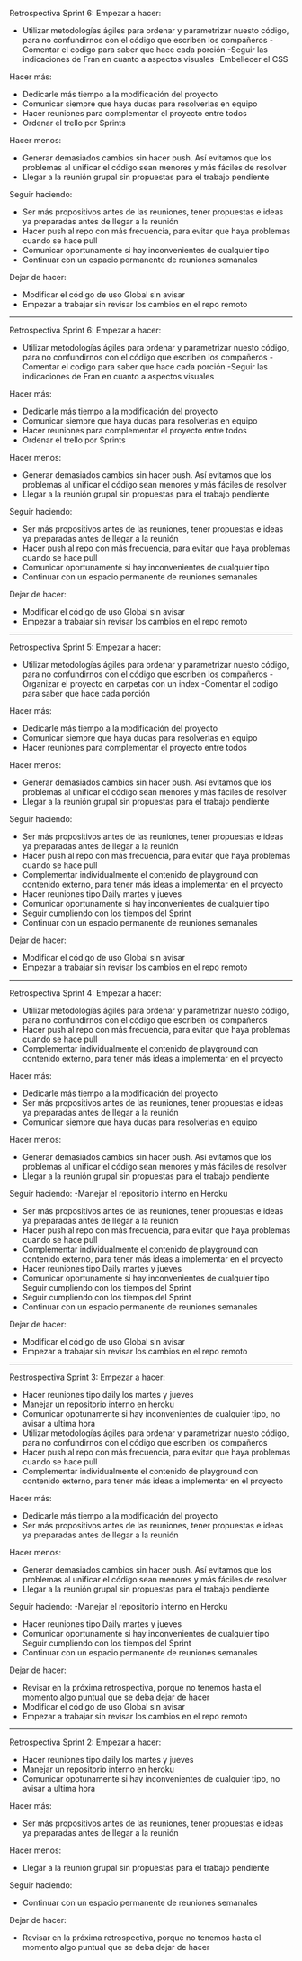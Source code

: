 Retrospectiva Sprint 6:
Empezar a hacer:
- Utilizar metodologías ágiles para ordenar y parametrizar nuesto código, para no confundirnos con el código que escriben los compañeros
-Comentar el codigo para saber que hace cada porción
-Seguir las indicaciones de Fran en cuanto a aspectos visuales
-Embellecer el CSS

Hacer más:
- Dedicarle más tiempo a la modificación del proyecto
- Comunicar siempre que haya dudas para resolverlas en equipo
- Hacer reuniones para complementar el proyecto entre todos
- Ordenar el trello por Sprints

Hacer menos:
- Generar demasiados cambios sin hacer push. Así evitamos que los problemas al unificar el código sean menores y más fáciles de resolver
- Llegar a la reunión grupal sin propuestas para el trabajo pendiente

Seguir haciendo:
- Ser más propositivos antes de las reuniones, tener propuestas e ideas ya preparadas antes de llegar a la reunión
- Hacer push al repo con más frecuencia, para evitar que haya problemas cuando se hace pull
- Comunicar oportunamente si hay inconvenientes de cualquier tipo
- Continuar con un espacio permanente de reuniones semanales

Dejar de hacer:
- Modificar el código de uso Global sin avisar
- Empezar a trabajar sin revisar los cambios en el repo remoto
*****************************************************************************************

Retrospectiva Sprint 6:
Empezar a hacer:
- Utilizar metodologías ágiles para ordenar y parametrizar nuesto código, para no confundirnos con el código que escriben los compañeros
-Comentar el codigo para saber que hace cada porción
-Seguir las indicaciones de Fran en cuanto a aspectos visuales

Hacer más:
- Dedicarle más tiempo a la modificación del proyecto
- Comunicar siempre que haya dudas para resolverlas en equipo
- Hacer reuniones para complementar el proyecto entre todos
- Ordenar el trello por Sprints

Hacer menos:
- Generar demasiados cambios sin hacer push. Así evitamos que los problemas al unificar el código sean menores y más fáciles de resolver
- Llegar a la reunión grupal sin propuestas para el trabajo pendiente

Seguir haciendo:
- Ser más propositivos antes de las reuniones, tener propuestas e ideas ya preparadas antes de llegar a la reunión
- Hacer push al repo con más frecuencia, para evitar que haya problemas cuando se hace pull
- Comunicar oportunamente si hay inconvenientes de cualquier tipo
- Continuar con un espacio permanente de reuniones semanales

Dejar de hacer:
- Modificar el código de uso Global sin avisar
- Empezar a trabajar sin revisar los cambios en el repo remoto

************************************************************************************
Retrospectiva Sprint 5:
Empezar a hacer:
- Utilizar metodologías ágiles para ordenar y parametrizar nuesto código, para no confundirnos con el código que escriben los compañeros
-Organizar el proyecto en carpetas con un index
-Comentar el codigo para saber que hace cada porción

Hacer más:
- Dedicarle más tiempo a la modificación del proyecto
- Comunicar siempre que haya dudas para resolverlas en equipo
- Hacer reuniones para complementar el proyecto entre todos

Hacer menos:
- Generar demasiados cambios sin hacer push. Así evitamos que los problemas al unificar el código sean menores y más fáciles de resolver
- Llegar a la reunión grupal sin propuestas para el trabajo pendiente

Seguir haciendo:
- Ser más propositivos antes de las reuniones, tener propuestas e ideas ya preparadas antes de llegar a la reunión
- Hacer push al repo con más frecuencia, para evitar que haya problemas cuando se hace pull
- Complementar individualmente el contenido de playground con contenido externo, para tener más ideas a implementar en el proyecto
- Hacer reuniones tipo Daily martes y jueves
- Comunicar oportunamente si hay inconvenientes de cualquier tipo
- Seguir cumpliendo con los tiempos del Sprint
- Continuar con un espacio permanente de reuniones semanales

Dejar de hacer:
- Modificar el código de uso Global sin avisar
- Empezar a trabajar sin revisar los cambios en el repo remoto


****************************************************************************************************
Retrospectiva Sprint 4:
Empezar a hacer:
- Utilizar metodologías ágiles para ordenar y parametrizar nuesto código, para no confundirnos con el código que escriben los compañeros
- Hacer push al repo con más frecuencia, para evitar que haya problemas cuando se hace pull
- Complementar individualmente el contenido de playground con contenido externo, para tener más ideas a implementar en el proyecto

Hacer más:
- Dedicarle más tiempo a la modificación del proyecto
- Ser más propositivos antes de las reuniones, tener propuestas e ideas ya preparadas antes de llegar a la reunión
- Comunicar siempre que haya dudas para resolverlas en equipo


Hacer menos:
- Generar demasiados cambios sin hacer push. Así evitamos que los problemas al unificar el código sean menores y más fáciles de resolver
- Llegar a la reunión grupal sin propuestas para el trabajo pendiente

Seguir haciendo:
-Manejar el repositorio interno en Heroku
- Ser más propositivos antes de las reuniones, tener propuestas e ideas ya preparadas antes de llegar a la reunión
- Hacer push al repo con más frecuencia, para evitar que haya problemas cuando se hace pull
- Complementar individualmente el contenido de playground con contenido externo, para tener más ideas a implementar en el proyecto
- Hacer reuniones tipo Daily martes y jueves
- Comunicar oportunamente si hay inconvenientes de cualquier tipo
Seguir cumpliendo con los tiempos del Sprint
- Seguir cumpliendo con los tiempos del Sprint
- Continuar con un espacio permanente de reuniones semanales

Dejar de hacer:
- Modificar el código de uso Global sin avisar
- Empezar a trabajar sin revisar los cambios en el repo remoto

****************************************************************************************************
Restrospectiva Sprint 3:
Empezar a hacer:
- Hacer reuniones tipo daily los martes y jueves
- Manejar un repositorio interno en heroku
- Comunicar opotunamente si hay inconvenientes de cualquier tipo, no avisar a ultima hora
- Utilizar metodologías ágiles para ordenar y parametrizar nuesto código, para no confundirnos con el código que escriben los compañeros
- Hacer push al repo con más frecuencia, para evitar que haya problemas cuando se hace pull
- Complementar individualmente el contenido de playground con contenido externo, para tener más ideas a implementar en el proyecto

Hacer más:
- Dedicarle más tiempo a la modificación del proyecto
- Ser más propositivos antes de las reuniones, tener propuestas e ideas ya preparadas antes de llegar a la reunión

Hacer menos:
- Generar demasiados cambios sin hacer push. Así evitamos que los problemas al unificar el código sean menores y más fáciles de resolver
- Llegar a la reunión grupal sin propuestas para el trabajo pendiente

Seguir haciendo:
-Manejar el repositorio interno en Heroku
- Hacer reuniones tipo Daily martes y jueves
- Comunicar oportunamente si hay inconvenientes de cualquier tipo
Seguir cumpliendo con los tiempos del Sprint
- Continuar con un espacio permanente de reuniones semanales

Dejar de hacer:
- Revisar en la próxima retrospectiva, porque no tenemos hasta el momento algo puntual que se deba dejar de hacer
- Modificar el código de uso Global sin avisar
- Empezar a trabajar sin revisar los cambios en el repo remoto


****************************************************************************************************
Retrospectiva Sprint 2:
Empezar a hacer:
- Hacer reuniones tipo daily los martes y jueves
- Manejar un repositorio interno en heroku
- Comunicar opotunamente si hay inconvenientes de cualquier tipo, no avisar a ultima hora

Hacer más:
- Ser más propositivos antes de las reuniones, tener propuestas e ideas ya preparadas antes de llegar a la reunión

Hacer menos:
- Llegar a la reunión grupal sin propuestas para el trabajo pendiente

Seguir haciendo:
- Continuar con un espacio permanente de reuniones semanales

Dejar de hacer:
- Revisar en la próxima retrospectiva, porque no tenemos hasta el momento algo puntual que se deba dejar de hacer